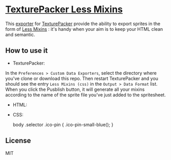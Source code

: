 # [TexturePacker Less Mixins](https://github.com/DamienSeguin/texture-packer-less-mixins)

This [exporter](http://www.codeandweb.com/texturepacker/documentation#customization) for [TexturePacker](http://www.codeandweb.com/texturepacker/) provide the ability to export sprites in the form of [Less Mixins](http://lesscss.org/#-mixins) : it's handy when your aim is to keep your HTML clean and semantic.

## How to use it

- TexturePacker:

In the `Preferences > Custom Data Exporters`, select the directory where you've clone or download this repo. Then restart TexturePacker and you should see the entry `Less Mixins (css)` in the `Output > Data Format` list. When you click the Pusblish button, it will generate all your mixins according to the name of the sprite file you've just added to the spritesheet.

- HTML:
	
	<i class="sprite ico-pin"></i>

- CSS:

	body .selector .ico-pin {
		.ico-pin-small-blue();
	}

## License

MIT